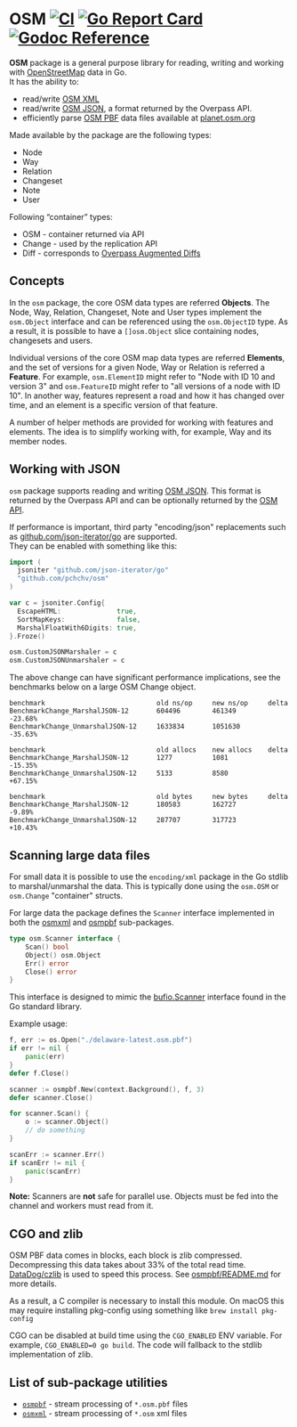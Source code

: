 # OSM [![CI](https://github.com/pchchv/osm/workflows/CI/badge.svg)](https://github.com/pchchv/osm/actions?query=workflow%3ACI+event%3Apush) [![Go Report Card](https://goreportcard.com/badge/github.com/pchchv/osm)](https://goreportcard.com/report/github.com/pchchv/osm) [![Godoc Reference](https://pkg.go.dev/badge/github.com/pchchv/osm)](https://pkg.go.dev/github.com/pchchv/osm)

**OSM** package is a general purpose library for reading, writing and working with [OpenStreetMap](https://osm.org) data in Go.   
It has the ability to:
- read/write [OSM XML](https://wiki.openstreetmap.org/wiki/OSM_XML)
- read/write [OSM JSON](https://wiki.openstreetmap.org/wiki/OSM_JSON), a format returned by the Overpass API.
- efficiently parse [OSM PBF](https://wiki.openstreetmap.org/wiki/PBF_Format) data files available at [planet.osm.org](https://planet.osm.org/)

Made available by the package are the following types:
- Node
- Way
- Relation
- Changeset
- Note
- User

Following “container” types:
- OSM - container returned via API
- Change - used by the replication API
- Diff - corresponds to [Overpass Augmented Diffs](https://wiki.openstreetmap.org/wiki/Overpass_API/Augmented_Diffs)

## Concepts

In the `osm` package, the core OSM data types are referred **Objects**. The Node, Way, Relation, Changeset, Note and User types implement the `osm.Object` interface and can be referenced using the `osm.ObjectID` type. As a result, it is possible to have a `[]osm.Object` slice containing nodes, changesets and users.

Individual versions of the core OSM map data types are referred **Elements**, and the set of versions for a given Node, Way or Relation is referred a **Feature**. For example, `osm.ElementID` might refer to "Node with ID 10 and version 3" and `osm.FeatureID` might refer to "all versions of a node with ID 10". In another way, features represent a road and how it has changed over time, and an element is a specific version of that feature.

A number of helper methods are provided for working with features and elements. The idea is to simplify working with, for example, Way and its member nodes.

## Working with JSON

`osm` package supports reading and writing [OSM JSON](https://wiki.openstreetmap.org/wiki/OSM_JSON). This format is returned by the Overpass API and can be optionally returned by the [OSM API](https://wiki.openstreetmap.org/wiki/API_v0.6#JSON_Format).

If performance is important, third party "encoding/json" replacements such as [github.com/json-iterator/go](https://github.com/json-iterator/go) are supported.  
They can be enabled with something like this:

```go
import (
  jsoniter "github.com/json-iterator/go"
  "github.com/pchchv/osm"
)

var c = jsoniter.Config{
  EscapeHTML:              true,
  SortMapKeys:             false,
  MarshalFloatWith6Digits: true,
}.Froze()

osm.CustomJSONMarshaler = c
osm.CustomJSONUnmarshaler = c
```

The above change can have significant performance implications, see the benchmarks below on a large OSM Change object.

```
benchmark                            old ns/op     new ns/op     delta
BenchmarkChange_MarshalJSON-12       604496        461349        -23.68%
BenchmarkChange_UnmarshalJSON-12     1633834       1051630       -35.63%

benchmark                            old allocs    new allocs    delta
BenchmarkChange_MarshalJSON-12       1277          1081          -15.35%
BenchmarkChange_UnmarshalJSON-12     5133          8580          +67.15%

benchmark                            old bytes     new bytes     delta
BenchmarkChange_MarshalJSON-12       180583        162727        -9.89%
BenchmarkChange_UnmarshalJSON-12     287707        317723        +10.43%
```

## Scanning large data files

For small data it is possible to use the `encoding/xml` package in the Go stdlib to marshal/unmarshal the data. This is typically done using the `osm.OSM` or `osm.Change` "container" structs.

For large data the package defines the `Scanner` interface implemented in both the [osmxml](osmxml) and [osmpbf](osmpbf) sub-packages.

```go
type osm.Scanner interface {
	Scan() bool
	Object() osm.Object
	Err() error
	Close() error
}
```

This interface is designed to mimic the [bufio.Scanner](https://golang.org/pkg/bufio/#Scanner)
interface found in the Go standard library.

Example usage:

```go
f, err := os.Open("./delaware-latest.osm.pbf")
if err != nil {
	panic(err)
}
defer f.Close()

scanner := osmpbf.New(context.Background(), f, 3)
defer scanner.Close()

for scanner.Scan() {
	o := scanner.Object()
	// do something
}

scanErr := scanner.Err()
if scanErr != nil {
	panic(scanErr)
}
```

**Note:** Scanners are **not** safe for parallel use. Objects must be fed into the channel and workers must read from it.

## CGO and zlib

OSM PBF data comes in blocks, each block is zlib compressed. Decompressing this data takes about 33% of the total read time. [DataDog/czlib](https://github.com/DataDog/czlib) is used to speed this process. See [osmpbf/README.md](osmpbf#using-cgoczlib-for-decompression) for more details.

As a result, a C compiler is necessary to install this module. On macOS this may require installing pkg-config using something like `brew install pkg-config`

CGO can be disabled at build time using the `CGO_ENABLED` ENV variable. For example, `CGO_ENABLED=0 go build`. The code will fallback to the stdlib implementation of zlib.

## List of sub-package utilities

- [`osmpbf`](osmpbf) - stream processing of `*.osm.pbf` files
- [`osmxml`](osmxml) - stream processing of `*.osm` xml files